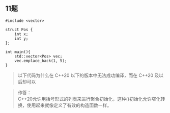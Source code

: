 ## 11题
~~~   
#include <vector>

struct Pos {
    int x;
    int y;
};

int main(){
    std::vector<Pos> vec;
    vec.emplace_back(1, 5);
}
~~~
> 以下代码为什么在 C++20 以下的版本中无法成功编译，而在 C++20 及以后却可以

> 作答：   
C++20允许用括号形式的列表来进行聚合初始化，这种()初始化允许窄化转换，使用起来就像定义了有效的构造函数一样。